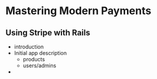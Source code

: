 # Mastering Modern Payments
## Using Stripe with Rails

* introduction
* Initial app description
  * products
  * users/admins
* 
